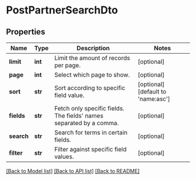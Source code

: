 # PostPartnerSearchDto

## Properties
Name | Type | Description | Notes
------------ | ------------- | ------------- | -------------
**limit** | **int** | Limit the amount of records per page. | [optional] 
**page** | **int** | Select which page to show. | [optional] 
**sort** | **str** | Sort according to  specific field value. | [optional] [default to 'name:asc']
**fields** | **str** | Fetch only specific fields. The fields&#39; names separated by a comma. | [optional] 
**search** | **str** | Search for terms in certain fields. | [optional] 
**filter** | **str** | Filter against specific field values. | [optional] 

[[Back to Model list]](../README.md#documentation-for-models) [[Back to API list]](../README.md#documentation-for-api-endpoints) [[Back to README]](../README.md)



